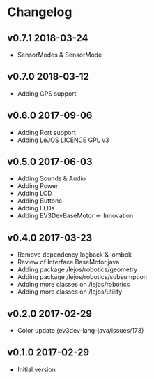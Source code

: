 # Changelog

## v0.7.1 2018-03-24

- SensorModes & SensorMode

## v0.7.0 2018-03-12

- Adding GPS support

## v0.6.0 2017-09-06

- Adding Port support
- Adding LeJOS LICENCE GPL v3

## v0.5.0 2017-06-03

- Adding Sounds & Audio
- Adding Power
- Adding LCD
- Adding Buttons
- Adding LEDs
- Adding EV3DevBaseMotor <- Innovation

## v0.4.0 2017-03-23

- Remove dependency logback & lombok
- Review of Interface BaseMotor.java
- Adding package /lejos/robotics/geometry
- Adding package /lejos/robotics/subsumption
- Adding more classes on /lejos/robotics 
- Adding more classes on /lejos/utility 

## v0.2.0 2017-02-29

- Color update (ev3dev-lang-java/issues/173)

## v0.1.0 2017-02-29

- Initial version

